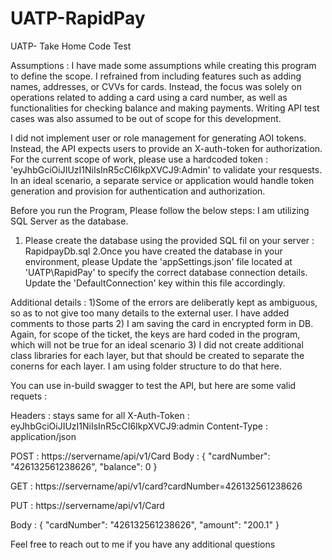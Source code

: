 # UATP-RapidPay
UATP- Take Home Code Test

Assumptions :
I have made some assumptions while creating this program to define the scope. 
I refrained from including features such as adding names, addresses, or CVVs for cards. Instead, the focus was solely on operations related to adding a card using a card number, as well as functionalities for checking balance and making payments.
Writing API test cases was also assumed to be out of scope for this development.

I did not implement user or role management for generating AOI tokens. Instead, the API expects users to provide an X-auth-token for authorization. 
For the current scope of work, please use a hardcoded token : 'eyJhbGciOiJIUzI1NiIsInR5cCI6IkpXVCJ9:Admin' to validate your resquests. In an ideal scenario, a separate service or application would handle token generation and provision for authentication and authorization.


Before you run the Program, Please follow the below steps:
I am utilizing SQL Server as the database.
1. Please create the database using the provided SQL fil on your server : RapidpayDb.sql
2.Once you have created the database in your environment, please Update the 'appSettings.json' file located at 'UATP\RapidPay' to specify the correct database connection details. Update the 'DefaultConnection' key within this file accordingly.


Additional details :
1)Some of the errors are deliberatly kept as ambiguous, so as to not give too many details to the external user. I have added comments to those parts
2) I am saving the card in encrypted form in DB. Again, for scope of the ticket, the keys are hard coded in the program, which will not be true for an ideal scenario
3) I did not create additional class libraries for each layer, but that should be created to separate the conerns for each layer. I am using folder structure to do that here.

You can use in-build swagger to test the API, but here are some valid requets :


Headers : stays same for all 
X-Auth-Token : eyJhbGciOiJIUzI1NiIsInR5cCI6IkpXVCJ9:admin
Content-Type : application/json


POST : https://servername/api/v1/Card
Body : 
{
  "cardNumber": "426132561238626",
  "balance": 0
}


GET : https://servername/api/v1/card?cardNumber=426132561238626


PUT : https://servername/api/v1/Card

Body :
{
  "cardNumber": "426132561238626",
  "amount": "200.1"
}



Feel free to reach out to me if you have any additional questions


